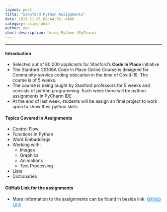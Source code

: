 ```yaml
---
layout: post
title: "Stanford Python Assignments"
date: 2019-11-01 08:44:38 -0400
category: using-odin
author: mac
short-description: Using Python (PyCharm)
---
```


-----

<h4>Introduction</h4>
<ul>
<li>Selected out of 80,000 applicants for Stanford’s <b>Code In Place</b> initiative</li>
<li>The Stanford CS106A Code In Place Online Course is designed for Community-service coding education in the time of Covid-19. The course is of 5 weeks.</li>
<li>The course is being taught by Stanford professors for 5 weeks and consists of python programming. Each week there will be python assignments in PyCharm IDE</li>
<li>At the end of last week, students will be assign an final project to work upon to show their python skills</li>

</ul>


<h4>Topics Covered in Assignments</h4>
<ul>
<li>Control Flow</li>
<li>Functions in Python</li>
<li>Word Embaddings</li>
<li>Working with:
	<ul>
		<li>Images</li>
		<li>Graphics</li>
		<li>Animations</li>
		<li>Text Processing</li>
	</ul>
</li>
<li>Lists</li>
<li>Dictionaries</li>
</ul>


<h4>GitHub Link for the assignments</h4>
<ul>
<li>More information to the assignments can be found in beside link: <a href="https://github.com/chigzz-github/StanfordCourse2020_Python" target="_blank" style="color:#0385F9"><u>GitHub Link</u></a></li>
</ul>